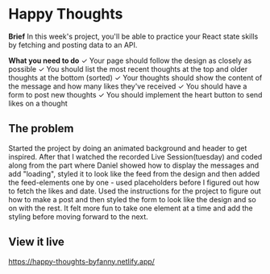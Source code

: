 # Happy Thoughts
**Brief**
In this week's project, you'll be able to practice your React state skills by fetching and posting data to an API.

**What you need to do**
✓ Your page should follow the design as closely as possible
✓ You should list the most recent thoughts at the top and older thoughts at the bottom (sorted)
✓ Your thoughts should show the content of the message and how many likes they've received
✓ You should have a form to post new thoughts
✓ You should implement the heart button to send likes on a thought

## The problem
Started the project by doing an animated background and header to get inspired.
After that I watched the recorded Live Session(tuesday) and coded along from the part where Daniel showed how to display the messages and add "loading", styled it to look like the feed from the design and then added the feed-elements one by one - used placeholders before I figured out how to fetch the likes and date.
Used the instructions for the project to figure out how to make a post and then styled the form to look like the design and so on with the rest. It felt more fun to take one element at a time and add the styling before moving forward to the next.

## View it live
https://happy-thoughts-byfanny.netlify.app/
